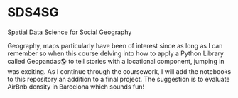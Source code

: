 # SDS4SG
Spatial Data Science for Social Geography

Geography, maps particularly have been of interest since as long as I can remember so when this course delving into how to apply a Python Library called Geopandas🌎 to tell stories with a locational component, jumping in was exciting. As I continue through the coursework, I will add the notebooks to this repository an addition to a final project. The suggestion is to evaluate AirBnb density in Barcelona which sounds fun! 
